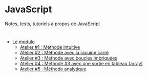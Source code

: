 # JavaScript
Notes, tests, tutoriels à propos de JavaScript

#
- [Le modulo](https://github.com/creadev-ninja/JavaScript/blob/master/modulo/creadev-javascript-modulo.md)
  - [Atelier #1 : Méthode intuitive](https://github.com/creadev-ninja/JavaScript/blob/master/nombre-1er-atelier-01/creadev-javascript-nb1er-01.md)
  - [Atelier #2 : Méthode avec la racuine carré](https://github.com/creadev-ninja/JavaScript/blob/master/nombre-1er-atelier-02/creadev-javascript-nb1er-02.md)
  - [Atelier #3 : Méthode avec boucles imbriquées](https://github.com/creadev-ninja/JavaScript/blob/master/nombre-1er-atelier-03/creadev-javascript-nb1er-03.md)
  - [Atelier #4 : Méthode #3 avec une sortie en tableau (array)](https://github.com/creadev-ninja/JavaScript/blob/master/nombre-1er-atelier-04/creadev-javascript-nb1er-04.md)
  - [Atelier #5 : Méthode analytique](https://github.com/creadev-ninja/JavaScript/blob/master/nombre-1er-atelier-05/creadev-javascript-nb1er-05.md)
